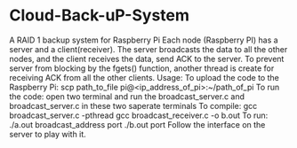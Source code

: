# Cloud-Back-uP-System
A RAID 1 backup system for Raspberry Pi
Each node (Raspberry PI) has a server and a client(receiver). The server broadcasts the data to all the other nodes, and the client receives the data, send ACK to the server. To prevent server from blocking by the fgets() function, another thread is create for receiving ACK from all the other clients.
Usage:
To upload the code to the Raspberry Pi:
    scp path_to_file pi@<ip_address_of_pi>:~/path_of_pi
To run the code:
    open two terminal and run the broadcast_server.c and broadcast_server.c in these two saperate terminals
    To compile: 
      gcc broadcast_server.c -pthread
      gcc broadcast_receiver.c -o b.out
    To run:
      ./a.out broadcast_address port
      ./b.out port
Follow the interface on the server to play with it.    
